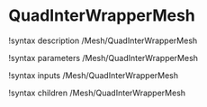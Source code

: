 # QuadInterWrapperMesh

!syntax description /Mesh/QuadInterWrapperMesh

!syntax parameters /Mesh/QuadInterWrapperMesh

!syntax inputs /Mesh/QuadInterWrapperMesh

!syntax children /Mesh/QuadInterWrapperMesh
